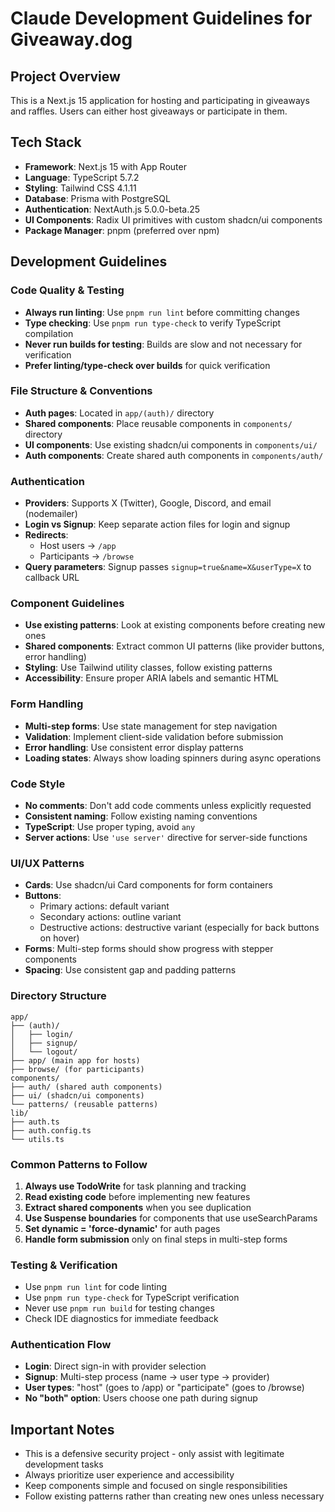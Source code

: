 # Claude Development Guidelines for Giveaway.dog

## Project Overview
This is a Next.js 15 application for hosting and participating in giveaways and raffles. Users can either host giveaways or participate in them.

## Tech Stack
- **Framework**: Next.js 15 with App Router
- **Language**: TypeScript 5.7.2
- **Styling**: Tailwind CSS 4.1.11
- **Database**: Prisma with PostgreSQL
- **Authentication**: NextAuth.js 5.0.0-beta.25
- **UI Components**: Radix UI primitives with custom shadcn/ui components
- **Package Manager**: pnpm (preferred over npm)

## Development Guidelines

### Code Quality & Testing
- **Always run linting**: Use `pnpm run lint` before committing changes
- **Type checking**: Use `pnpm run type-check` to verify TypeScript compilation
- **Never run builds for testing**: Builds are slow and not necessary for verification
- **Prefer linting/type-check over builds** for quick verification

### File Structure & Conventions
- **Auth pages**: Located in `app/(auth)/` directory
- **Shared components**: Place reusable components in `components/` directory
- **UI components**: Use existing shadcn/ui components in `components/ui/`
- **Auth components**: Create shared auth components in `components/auth/`

### Authentication
- **Providers**: Supports X (Twitter), Google, Discord, and email (nodemailer)
- **Login vs Signup**: Keep separate action files for login and signup
- **Redirects**: 
  - Host users → `/app`
  - Participants → `/browse`
- **Query parameters**: Signup passes `signup=true&name=X&userType=X` to callback URL

### Component Guidelines
- **Use existing patterns**: Look at existing components before creating new ones
- **Shared components**: Extract common UI patterns (like provider buttons, error handling)
- **Styling**: Use Tailwind utility classes, follow existing patterns
- **Accessibility**: Ensure proper ARIA labels and semantic HTML

### Form Handling
- **Multi-step forms**: Use state management for step navigation
- **Validation**: Implement client-side validation before submission
- **Error handling**: Use consistent error display patterns
- **Loading states**: Always show loading spinners during async operations

### Code Style
- **No comments**: Don't add code comments unless explicitly requested
- **Consistent naming**: Follow existing naming conventions
- **TypeScript**: Use proper typing, avoid `any`
- **Server actions**: Use `'use server'` directive for server-side functions

### UI/UX Patterns
- **Cards**: Use shadcn/ui Card components for form containers
- **Buttons**: 
  - Primary actions: default variant
  - Secondary actions: outline variant
  - Destructive actions: destructive variant (especially for back buttons on hover)
- **Forms**: Multi-step forms should show progress with stepper components
- **Spacing**: Use consistent gap and padding patterns

### Directory Structure
```
app/
├── (auth)/
│   ├── login/
│   ├── signup/
│   └── logout/
├── app/ (main app for hosts)
├── browse/ (for participants)
components/
├── auth/ (shared auth components)
├── ui/ (shadcn/ui components)
└── patterns/ (reusable patterns)
lib/
├── auth.ts
├── auth.config.ts
└── utils.ts
```

### Common Patterns to Follow
1. **Always use TodoWrite** for task planning and tracking
2. **Read existing code** before implementing new features
3. **Extract shared components** when you see duplication
4. **Use Suspense boundaries** for components that use useSearchParams
5. **Set dynamic = 'force-dynamic'** for auth pages
6. **Handle form submission** only on final steps in multi-step forms

### Testing & Verification
- Use `pnpm run lint` for code linting
- Use `pnpm run type-check` for TypeScript verification
- Never use `pnpm run build` for testing changes
- Check IDE diagnostics for immediate feedback

### Authentication Flow
- **Login**: Direct sign-in with provider selection
- **Signup**: Multi-step process (name → user type → provider)
- **User types**: "host" (goes to /app) or "participate" (goes to /browse)
- **No "both" option**: Users choose one path during signup

## Important Notes
- This is a defensive security project - only assist with legitimate development tasks
- Always prioritize user experience and accessibility
- Keep components simple and focused on single responsibilities
- Follow existing patterns rather than creating new ones unless necessary